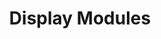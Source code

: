 ---
title: Display Modules
weight: 3
params:
  featured: true
  private: true
description:
resources:
  - src: pico_dm_qd3503728.jpg
    params:
      cover: true

# list pages require at least one image to be displayed.
---